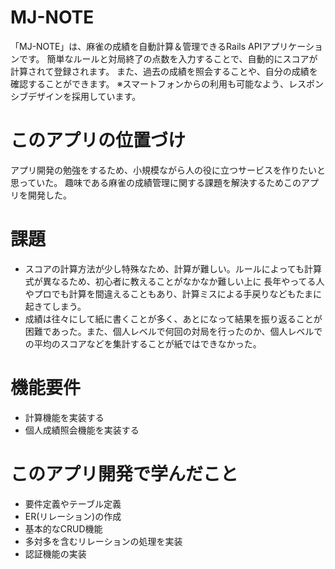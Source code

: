 # MJ-NOTE

「MJ-NOTE」は、麻雀の成績を自動計算＆管理できるRails APIアプリケーションです。
簡単なルールと対局終了の点数を入力することで、自動的にスコアが計算されて登録されます。
また、過去の成績を照会することや、自分の成績を確認することができます。
※スマートフォンからの利用も可能なよう、レスポンシブデザインを採用しています。

# このアプリの位置づけ
アプリ開発の勉強をするため、小規模ながら人の役に立つサービスを作りたいと思っていた。
趣味である麻雀の成績管理に関する課題を解決するためこのアプリを開発した。

# 課題
* スコアの計算方法が少し特殊なため、計算が難しい。ルールによっても計算式が異なるため、初心者に教えることがなかなか難しい上に
長年やってる人やプロでも計算を間違えることもあり、計算ミスによる手戻りなどもたまに起きてしまう。
* 成績は往々にして紙に書くことが多く、あとになって結果を振り返ることが困難であった。また、個人レベルで何回の対局を行ったのか、個人レベルでの平均のスコアなどを集計することが紙ではできなかった。

# 機能要件
* 計算機能を実装する
* 個人成績照会機能を実装する

# このアプリ開発で学んだこと
* 要件定義やテーブル定義
* ER(リレーション)の作成
* 基本的なCRUD機能
* 多対多を含むリレーションの処理を実装
* 認証機能の実装

